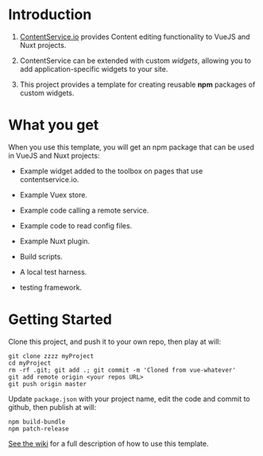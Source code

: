 # Introduction

1. [ContentService.io](http://contentservice.io) provides Content editing functionality to VueJS and Nuxt projects.

2. ContentService can be extended with custom _widgets_, allowing you to add application-specific widgets to your site.

3. This project provides a template for creating reusable **npm** packages of custom widgets.

# What you get

When you use this template, you will get an npm package that can be used in VueJS and Nuxt projects:

- Example widget added to the toolbox on pages that use contentservice.io.

- Example Vuex store.

- Example code calling a remote service.

- Example code to read config files.

- Example Nuxt plugin.

- Build scripts.

- A local test harness.

- testing framework.



# Getting Started

Clone this project, and push it to your own repo, then play at will:

    git clone zzzz myProject
    cd myProject
    rm -rf .git; git add .; git commit -m 'Cloned from vue-whatever'
    git add remote origin <your repos URL>
    git push origin master
    
Update `package.json` with your project name, edit the code and commit to github, then publish at will:

    npm build-bundle
    npm patch-release

[See the wiki](https://github.com/tooltwist/vue-whatever/wiki) for a full description of how to use this template.

